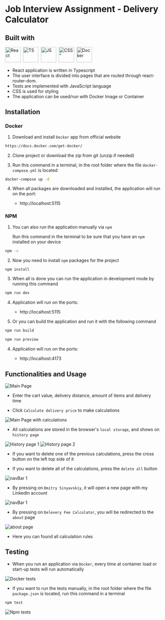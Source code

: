 # Job Interview Assignment - Delivery Calculator

## Built with

<!-- ICONS found at: ht<rtps://github.com/devicons/devicon/tree/master/icons -->
<div> 
      <img src="https://raw.githubusercontent.com/devicons/devicon/master/icons/react/react-original-wordmark.svg" title="React" alt="React" width="50" height="50"/>&nbsp;
      <img src="https://raw.githubusercontent.com/devicons/devicon/master/icons/typescript/typescript-original.svg" title="TS" alt="TS" width="50" height="50"/>&nbsp;
      <img src="https://raw.githubusercontent.com/devicons/devicon/master/icons/javascript/javascript-original.svg" title="JS" alt="JS" width="50" height="50"/>&nbsp;
      <img src="https://raw.githubusercontent.com/devicons/devicon/master/icons/css3/css3-original.svg" title="CSS" alt=CSS" width="50" height="50"/>&nbsp;
      <img src="https://raw.githubusercontent.com/devicons/devicon/master/icons/docker/docker-original.svg" title="Docker" alt="Docker" width="50" height="50"/>&nbsp;
</div>

- React application is written in Typescript
- The user interface is divided into pages that are routed through react-router-dom.
- Tests are implemented with JavaScript language
- CSS is used for styling
- The application can be used/run with Docker Image or Container

## Installation

### Docker

1. Download and install `Docker` app from official website

```sh
https://docs.docker.com/get-docker/
```

2. Clone project or download the zip from git (unzip if needed)

3. Run this command in a terminal, in the root folder where the file `docker-compose.yml` is located

```sh
docker-compose up -d
```

4. When all packages are downloaded and installed, the application will run on the port:

   - http://localhost:5115

### NPM

1. You can also run the application manually via `npm`

   Run this command in the terminal to be sure that you have an `npm` installed on your device

```sh
npm -v
```

2. Now you need to install `npm` packages for the project

```sh
npm install
```

3. When all is done you can run the application in development mode by running this command

```sh
npm run dev
```

4. Application will run on the ports:

   - http://localhost:5115

5. Or you can build the application and run it with the following command

```sh
npm run build
```

```sh
npm run preview
```

4. Application will run on the ports:

   - http://localhost:4173

## Functionalities and Usage

![Main Page](screenshots/mainPage_1.jpg)

- Enter the cart value, delivery distance, amount of items and delivery time

- Click `Calculate delivery price` to make calculations

![Main Page with calculations](screenshots/mainPage_2.jpg)

- All calculations are stored in the browser's `local storage`, and shows on `history page`

![History page 1](screenshots/historyPage_1.jpg)
![History page 2](screenshots/historyPage_2.jpg)

- If you want to delete one of the previous calculations, press the cross button on the left top side of it

- If you want to delete all of the calculations, press the `delete all` button

![navBar 1](screenshots/navBar_1.jpg)

- By pressing on `Dmitry Sinyavskiy`, it will open a new page with my LinkedIn account

![navBar 1](screenshots/navBar_2.jpg)

- By pressing on `Delevery Fee Calculator`, you will be redirected to the `about` page

![about page](screenshots/aboutPage.jpg)

- Here you can found all calculation rules

## Testing

- When you run an application via `Docker`, every time at container load or start-up tests will run automatically

![Docker tests](screenshots/docker_tests.jpg)

- If you want to run the tests manually, in the root folder where the file `package.json` is located, run this command in a terminal

```sh
npm test
```

![Npm tests](screenshots/npm_tests.jpg)
